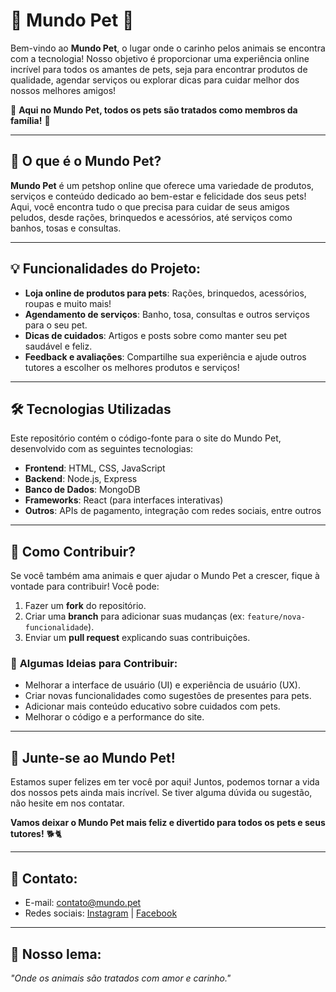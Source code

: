 # 🐾 **Mundo Pet** 🐾

Bem-vindo ao **Mundo Pet**, o lugar onde o carinho pelos animais se encontra com a tecnologia! Nosso objetivo é proporcionar uma experiência online incrível para todos os amantes de pets, seja para encontrar produtos de qualidade, agendar serviços ou explorar dicas para cuidar melhor dos nossos melhores amigos!

🌟 **Aqui no Mundo Pet, todos os pets são tratados como membros da família!** 🌟

---

## 🚀 **O que é o Mundo Pet?**

**Mundo Pet** é um petshop online que oferece uma variedade de produtos, serviços e conteúdo dedicado ao bem-estar e felicidade dos seus pets! Aqui, você encontra tudo o que precisa para cuidar de seus amigos peludos, desde rações, brinquedos e acessórios, até serviços como banhos, tosas e consultas.

---

## 💡 **Funcionalidades do Projeto:**

- **Loja online de produtos para pets**: Rações, brinquedos, acessórios, roupas e muito mais!
- **Agendamento de serviços**: Banho, tosa, consultas e outros serviços para o seu pet.
- **Dicas de cuidados**: Artigos e posts sobre como manter seu pet saudável e feliz.
- **Feedback e avaliações**: Compartilhe sua experiência e ajude outros tutores a escolher os melhores produtos e serviços!

---

## 🛠️ **Tecnologias Utilizadas**

Este repositório contém o código-fonte para o site do Mundo Pet, desenvolvido com as seguintes tecnologias:

- **Frontend**: HTML, CSS, JavaScript
- **Backend**: Node.js, Express
- **Banco de Dados**: MongoDB
- **Frameworks**: React (para interfaces interativas)
- **Outros**: APIs de pagamento, integração com redes sociais, entre outros

---

## 🐶 **Como Contribuir?**

Se você também ama animais e quer ajudar o Mundo Pet a crescer, fique à vontade para contribuir! Você pode:

1. Fazer um **fork** do repositório.
2. Criar uma **branch** para adicionar suas mudanças (ex: `feature/nova-funcionalidade`).
3. Enviar um **pull request** explicando suas contribuições.
   
### 🐾 **Algumas Ideias para Contribuir:**

- Melhorar a interface de usuário (UI) e experiência de usuário (UX).
- Criar novas funcionalidades como sugestões de presentes para pets.
- Adicionar mais conteúdo educativo sobre cuidados com pets.
- Melhorar o código e a performance do site.

---

## 🎉 **Junte-se ao Mundo Pet!**

Estamos super felizes em ter você por aqui! Juntos, podemos tornar a vida dos nossos pets ainda mais incrível. Se tiver alguma dúvida ou sugestão, não hesite em nos contatar. 

**Vamos deixar o Mundo Pet mais feliz e divertido para todos os pets e seus tutores!** 🐕🐈

---

## 📢 **Contato:**

- E-mail: contato@mundo.pet
- Redes sociais: [Instagram](https://instagram.com/mundopet) | [Facebook](https://facebook.com/mundopet)

---

## 🌈 **Nosso lema:**
_"Onde os animais são tratados com amor e carinho."_

